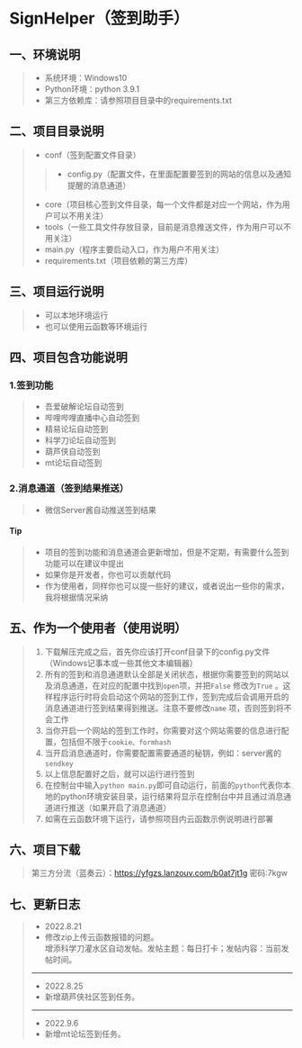 # SignHelper（签到助手）

## 一、环境说明

> - 系统环境：Windows10
> - Python环境：python 3.9.1
> - 第三方依赖库：请参照项目目录中的requirements.txt

## 二、项目目录说明

> - conf（签到配置文件目录）
> >
> > - config.py（配置文件，在里面配置要签到的网站的信息以及通知提醒的消息通道）
> >
> - core（项目核心签到文件目录，每一个文件都是对应一个网站，作为用户可以不用关注）
> - tools（一些工具文件存放目录，目前是消息推送文件，作为用户可以不用关注）
> - main.py（程序主要启动入口，作为用户不用关注）
> - requirements.txt（项目依赖的第三方库）

## 三、项目运行说明

> - 可以本地环境运行
> - 也可以使用云函数等环境运行

## 四、项目包含功能说明

### 1.签到功能

> - 吾爱破解论坛自动签到
> - 哔哩哔哩直播中心自动签到
> - 精易论坛自动签到
> - 科学刀论坛自动签到
> - 葫芦侠自动签到
> - mt论坛自动签到

### 2.消息通道（签到结果推送）

> - 微信Server酱自动推送签到结果

#### Tip

> - 项目的签到功能和消息通道会更新增加，但是不定期，有需要什么签到功能可以在建议中提出
> - 如果你是开发者，你也可以贡献代码
> - 作为使用者，同样你也可以提一些好的建议，或者说出一些你的需求，我将根据情况采纳

## 五、作为一个使用者（使用说明）

> 1. 下载解压完成之后，首先你应该打开conf目录下的config.py文件（Windows记事本或一些其他文本编辑器）
> 2. 所有的签到和消息通道默认全部是关闭状态，根据你需要签到的网站以及消息通道，在对应的配置中找到`open`项，并把`False`
     修改为`True`
     。这样程序运行时将会启动这个网站的签到工作，签到完成后会调用开启的消息通道进行签到结果得到推送。注意不要修改`name`
     项，否则签到将不会工作
> 3. 当你开启一个网站的签到工作时，你需要对这个网站需要的信息进行配置，包括但不限于`cookie、formhash`
> 4. 当开启消息通道时，你需要配置需要通道的秘钥，例如：server酱的`sendkey`
> 5. 以上信息配置好之后，就可以运行进行签到
> 6. 在控制台中输入`python main.py`即可自动运行，前面的`python`代表你本地的python环境安装目录，运行结果将显示在控制台中并且通过消息通道进行推送（如果开启了消息通道）
> 7. 如需在云函数环境下运行，请参照项目内云函数示例说明进行部署

## 六、项目下载

> 第三方分流（蓝奏云）：<https://yfgzs.lanzouv.com/b0at7jt1g> 密码:7kgw

## 七、更新日志

> - 2022.8.21
> - 修改zip上传云函数报错的问题。  
    增添科学刀灌水区自动发帖。发帖主题：每日打卡；发帖内容：当前发帖时间。
> * * *
> - 2022.8.25
> - 新增葫芦侠社区签到任务。
> * * *
> - 2022.9.6
> - 新增mt论坛签到任务。
